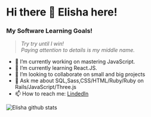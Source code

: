 # __Hi there 👋 Elisha here!__

### __My Software Learning Goals!__
> *Try try until I win! <br>Paying attention to 				details is my middle name.*


- 🔭 I’m currently working on mastering JavaScript.
- 🌱 I’m currently learning React.JS.
- 👯 I’m looking to collaborate on small and big projects
- 💬 Ask me about SQL,Sass,CSS/HTML/Ruby/Ruby on Rails/JavaScript/Three.js
- 📫 How to reach me: [LindedIn](https://www.linkedin.com/in/elisha-kyakopo/)

![Elisha github stats](https://github-readme-stats.vercel.app/api?username=elisha2kyakpo1&show_icons=true&theme=radical)
